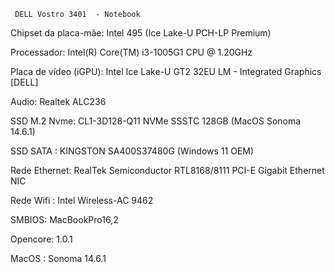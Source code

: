 
     DELL Vostro 3401  - Notebook 

Chipset da placa-mãe: Intel 495 (Ice Lake-U PCH-LP Premium)

Processador: Intel(R) Core(TM) i3-1005G1 CPU @ 1.20GHz

Placa de vídeo (iGPU): Intel Ice Lake-U GT2 32EU LM - Integrated Graphics [DELL]

Audio: Realtek ALC236

SSD M.2 Nvme: CL1-3D128-Q11 NVMe SSSTC 128GB (MacOS Sonoma 14.6.1)

SSD SATA    : KINGSTON SA400S37480G (Windows 11 OEM)

Rede Ethernet: RealTek Semiconductor RTL8168/8111 PCI-E Gigabit Ethernet NIC

Rede Wifi    : Intel Wireless-AC 9462

SMBIOS: MacBookPro16,2

Opencore: 1.0.1

MacOS : Sonoma 14.6.1 
